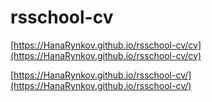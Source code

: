 # rsschool-cv

[https://HanaRynkov.github.io/rsschool-cv/cv](https://HanaRynkov.github.io/rsschool-cv/cv)  

[https://HanaRynkov.github.io/rsschool-cv/](https://HanaRynkov.github.io/rsschool-cv/)
